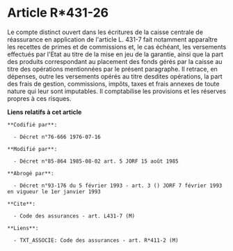 # Article R*431-26

Le compte distinct ouvert dans les écritures de la caisse centrale de réassurance en application de l'article L. 431-7 fait
notamment apparaître les recettes de primes et de commissions et, le cas échéant, les versements effectués par l'Etat au
titre de la mise en jeu de la garantie, ainsi que la part des produits correspondant au placement des fonds gérés par la
caisse au titre des opérations mentionnées par le présent paragraphe. Il retrace, en dépenses, outre les versements opérés au
titre desdites opérations, la part des frais de gestion, commissions, impôts, taxes et frais annexes de toute nature qui leur
sont imputables. Il comptabilise les provisions et les réserves propres à ces risques.

**Liens relatifs à cet article**

	**Codifié par**:

	  - Décret n°76-666 1976-07-16

	**Modifié par**:

	  - Décret n°85-864 1985-08-02 art. 5 JORF 15 août 1985

	**Abrogé par**:

	  - Décret n°93-176 du 5 février 1993 - art. 3 () JORF 7 février 1993 en vigueur le 1er janvier 1993

	**Cite**:

	  - Code des assurances - art. L431-7 (M)

	**Liens**:

	  - TXT_ASSOCIE: Code des assurances - art. R*411-2 (M)
